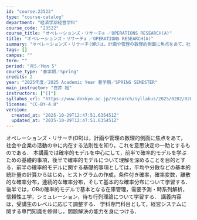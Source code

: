 ```yaml
---
id: "course:23522"
type: "course-catalog"
department: "経済学部経営学科"
course_code: "23522"
course_title: "オペレーションズ・リサーチa ／OPERATIONS RESEARCH(A)"
title: "オペレーションズ・リサーチa ／OPERATIONS RESEARCH(A)"
summary: "オペレーションズ・リサーチ(OR)は，計画や管理の数理的側面に焦点をあて，社会や企業の活動の中に内在する法則性を知り，これを意思決定の一助とするものである． 本講義では確率的モデルを中心にして，前半で確率的モデルを学ぶための基礎的事項，後半…"
tags: []
campus: ""
term: ""
period: "月5／Mon 5"
course_type: "春学期／Spring"
credits: 2
year: "2025年度／2025 Academic Year 春学期／SPRING SEMESTER"
main_instructor: "白井 裕"
instructors: ["[]"]
syllabus_url: "https://www.dokkyo.ac.jp/research/syllabus/2025/0202/0202_23522_ja_JP.html"
license: "CC-BY-4.0"
version:
  created_at: "2025-10-29T12:47:51.635451Z"
  updated_at: "2025-10-29T12:47:51.635451Z"
---
```

オペレーションズ・リサーチ(OR)は，計画や管理の数理的側面に焦点をあて，社会や企業の活動の中に内在する法則性を知り，これを意思決定の一助とするものである． 本講義では確率的モデルを中心にして，前半で確率的モデルを学ぶための基礎的事項，後半で確率的モデルについて理解を深めることを目的とする．前半の確率的モデルに関する基礎的事項としては，平均や分散などの基本的統計量の計算からはじめ，ヒストグラムの作成，条件付き確率，確率変数，離散的な確率分布，連続的な確率分布，そして基本的な確率分布について学習する．後半では，ORの確率的モデルで基本となる在庫管理，需要予測・時系列解析，信頼性工学，シミュレーション，待ち行列理論について学習する． 講義内容は，受講生のレベルに応じて調整する． 学科専門科目として，経営システムに関する専門知識を修得し，問題解決の能力を身につける．
